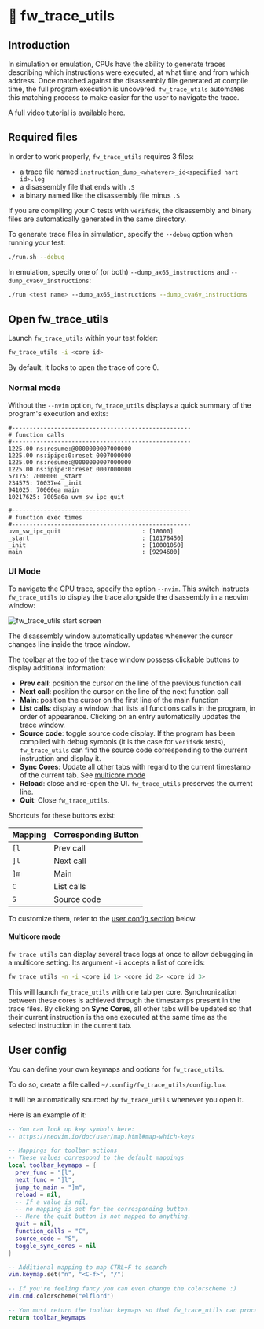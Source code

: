 # 🔧 fw_trace_utils

## Introduction

In simulation or emulation, CPUs have the ability to generate traces describing which instructions were executed, at what time and from which address. Once matched against the disassembly file generated at compile time, the full program execution is uncovered. `fw_trace_utils` automates this matching process to make easier for the user to navigate the trace.

A full video tutorial is available [here](https://axeleraai.atlassian.net/wiki/spaces/Silicon/pages/772079713/19+09+2024+-+DV+Tips+and+Tricks+C+test+debugging+w+Antoine).

## Required files

In order to work properly, `fw_trace_utils` requires 3 files:

- a trace file named `instruction_dump_<whatever>_id<specified hart id>.log`
- a disassembly file that ends with `.S`
- a binary named like the disassembly file minus `.S`

If you are compiling your C tests with `verifsdk`, the disassembly and binary files are automatically generated in the same directory.

To generate trace files in simulation, specify the `--debug` option when running your test: 

```bash
./run.sh --debug
```
In emulation, specify one of (or both) `--dump_ax65_instructions` and `--dump_cva6v_instructions`:
```bash
./run <test name> --dump_ax65_instructions --dump_cva6v_instructions
```

## Open fw_trace_utils

Launch `fw_trace_utils` within your test folder:

```bash
fw_trace_utils -i <core id>
```
By default, it looks to open the trace of core 0.

### Normal mode

Without the `--nvim` option, `fw_trace_utils` displays a quick summary of the program's execution and exits:

```
#---------------------------------------------------
# function calls
#---------------------------------------------------
1225.00 ns:resume:@0000000007000000
1225.00 ns:ipipe:0:reset 0007000000
1225.00 ns:resume:@0000000007000000
1225.00 ns:ipipe:0:reset 0007000000
57175: 7000000 _start
234575: 70037e4 _init
941025: 70066ea main
10217625: 7005a6a uvm_sw_ipc_quit

#---------------------------------------------------
# function exec times
#---------------------------------------------------
uvm_sw_ipc_quit                       : [18000]
_start                                : [10178450]
_init                                 : [10001050]
main                                  : [9294600]
```

### UI Mode

To navigate the CPU trace, specify the option `--nvim`. This switch instructs `fw_trace_utils` to display the trace alongside the disassembly in a neovim window:

![fw_trace_utils start screen](./img/fw_trace_utils_nvim_win.png)

The disassembly window automatically updates whenever the cursor changes line inside the trace window.

The toolbar at the top of the trace window possess clickable buttons to display additional information:

- **Prev call**: position the cursor on the line of the previous function call
- **Next call**: position the cursor on the line of the next function call
- **Main**: position the cursor on the first line of the main function
- **List calls**: display a window that lists all functions calls in the program, in order of appearance. Clicking on an entry automatically updates the trace window.
- **Source code**: toggle source code display. If the program has been compiled with debug symbols (it is the case for `verifsdk` tests), `fw_trace_utils` can find the source code corresponding to the current instruction and display it.
- **Sync Cores**: Update all other tabs with regard to the current timestamp of the current tab. See [multicore mode](TODO)
- **Reload**: close and re-open the UI. `fw_trace_utils` preserves the current line.
- **Quit**: Close `fw_trace_utils`.

Shortcuts for these buttons exist:

| Mapping | Corresponding Button |
|------|------|
| `[l` | Prev call |
| `]l` | Next call |
| `]m` | Main |
| `C` | List calls |
| `S` | Source code |

To customize them, refer to the [user config section](TODO) below.

#### Multicore mode

`fw_trace_utils` can display several trace logs at once to allow debugging in a multicore setting. Its argument `-i` accepts a list of core ids:

```bash
fw_trace_utils -n -i <core id 1> <core id 2> <core id 3>
```

This will launch `fw_trace_utils` with one tab per core. Synchronization between these cores is achieved through the timestamps present in the trace files. By clicking on **Sync Cores**, all other tabs will be updated so that their current instruction is the one executed at the same time as the selected instruction in the current tab.

## User config

You can define your own keymaps and options for `fw_trace_utils`.

To do so, create a file called `~/.config/fw_trace_utils/config.lua`.

It will be automatically sourced by `fw_trace_utils` whenever you open it.

Here is an example of it:


```lua
-- You can look up key symbols here:
-- https://neovim.io/doc/user/map.html#map-which-keys

-- Mappings for toolbar actions
-- These values correspond to the default mappings
local toolbar_keymaps = {
  prev_func = "[l",
  next_func = "]l",
  jump_to_main = "]m",
  reload = nil,
  -- If a value is nil,
  -- no mapping is set for the corresponding button.
  -- Here the quit button is not mapped to anything.
  quit = nil,
  function_calls = "C",
  source_code = "S",
  toggle_sync_cores = nil
}

-- Additional mapping to map CTRL+F to search
vim.keymap.set("n", "<C-f>", "/")

-- If you're feeling fancy you can even change the colorscheme :)
vim.cmd.colorscheme("elflord")

-- You must return the toolbar keymaps so that fw_trace_utils can process them
return toolbar_keymaps
```

